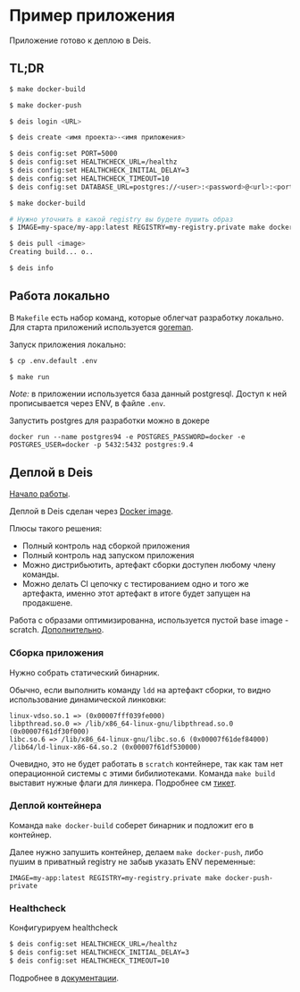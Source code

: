 # Пример приложения

Приложение готово к деплою в Deis.

## TL;DR

```sh
$ make docker-build

$ make docker-push

$ deis login <URL>

$ deis create <имя проекта>-<имя приложения>

$ deis config:set PORT=5000
$ deis config:set HEALTHCHECK_URL=/healthz
$ deis config:set HEALTHCHECK_INITIAL_DELAY=3
$ deis config:set HEALTHCHECK_TIMEOUT=10
$ deis config:set DATABASE_URL=postgres://<user>:<password>@<url>:<port>/<dbname>

$ make docker-build

# Нужно уточнить в какой registry вы будете пушить образ
$ IMAGE=my-space/my-app:latest REGISTRY=my-registry.private make docker-push-private

$ deis pull <image>
Creating build... o..

$ deis info
```

## Работа локально

В `Makefile` есть набор команд, которые облегчат разработку локально.
Для старта приложений используется [goreman](https://github.com/mattn/goreman).

Запуск приложения локально:

```sh
$ cp .env.default .env

$ make run
```

*Note:* в приложении используется база данный postgresql. Доступ к ней прописывается через ENV, в файле `.env`.

Запустить postgres для разработки можно в докере
```
docker run --name postgres94 -e POSTGRES_PASSWORD=docker -e POSTGRES_USER=docker -p 5432:5432 postgres:9.4
```

## Деплой в Deis

[Начало работы](http://docs.deis.io/en/latest/using_deis/install-client/).

Деплой в Deis сделан через [Docker image](http://docs.deis.io/en/latest/using_deis/using-docker-images/#using-docker-images).

Плюсы такого решения:
* Полный контроль над сборкой приложения
* Полный контроль над запуском приложения
* Можно дистрибьютить, артефакт сборки доступен любому члену команды.
* Можно делать CI цепочку с тестированием одно и того же артефакта, именно этот артефакт в итоге будет запущен на продакшене.

Работа с образами оптимизированна, используется пустой base image - scratch.
[Дополнительно](https://medium.com/@kelseyhightower/optimizing-docker-images-for-static-binaries-b5696e26eb07#.rhfm1i8ug).


### Сборка приложения

Нужно собрать статический бинарник.

Обычно, если выполнить команду `ldd` на артефакт сборки, то видно использование динамической линковки:
```
linux-vdso.so.1 => (0x00007fff039fe000)
libpthread.so.0 => /lib/x86_64-linux-gnu/libpthread.so.0 (0x00007f61df30f000)
libc.so.6 => /lib/x86_64-linux-gnu/libc.so.6 (0x00007f61def84000)
/lib64/ld-linux-x86-64.so.2 (0x00007f61df530000)
```

Очевидно, это не будет работать в `scratch` контейнере, так как там нет операционной системы с этими бибилиотеками.
Команда `make build` выставит нужные флаги для линкера. Подробнее см [тикет](https://github.com/golang/go/issues/9344#issuecomment-69944514).

### Деплой контейнера

Команда `make docker-build` соберет бинарник и подложит его в контейнер.

Далее нужно запушить контейнер, делаем `make docker-push`, либо пушим в приватный registry не забыв указать ENV
переменные:
```
IMAGE=my-app:latest REGISTRY=my-registry.private make docker-push-private
```

### Healthcheck

Конфигурируем healthcheck

```sh
$ deis config:set HEALTHCHECK_URL=/healthz
$ deis config:set HEALTHCHECK_INITIAL_DELAY=3
$ deis config:set HEALTHCHECK_TIMEOUT=10
```

Подробнее в [документации](http://docs.deis.io/en/latest/using_deis/config-application/#custom-health-checks).


